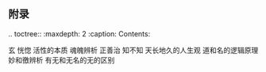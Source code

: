     
## 附录

.. toctree::
  :maxdepth: 2
  :caption: Contents:

  玄
  恍惚
  活性的本质
  魂魄辨析
  正善治
  知不知
  天长地久的人生观
  道和名的逻辑原理
  妙和徼辨析
  有无和无名的无的区别
